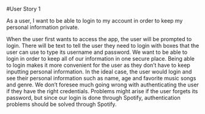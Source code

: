 #User Story 1

As a user, I want to be able to login to my account in order to keep my personal information private.

When the user first wants to access the app, the user will be prompted to login. There will be text to tell the user they need to login with boxes that the user can use to type its username and password. We want to be able to login in order to keep all of our information in one secure place. Being able to login makes it more convenient for the user as they don’t have to keep inputting personal information. In the ideal case, the user would login and see their personal information such as name, age and favorite music songs and genre. We don’t foresee much going wrong with authenticating the user if they have the right credentials. Problems might arise if the user forgets its password, but since our login is done through Spotify, authentication problems should be solved through Spotify. 


